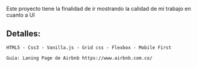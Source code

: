 Este proyecto tiene la finalidad de ir mostrando la calidad de mi trabajo en cuanto a UI

## Detalles:
```
HTML5 - Css3 - Vanilla.js - Grid css - Flexbox - Mobile First
```
```
Guía: Laning Page de Airbnb https://www.airbnb.com.co/
```